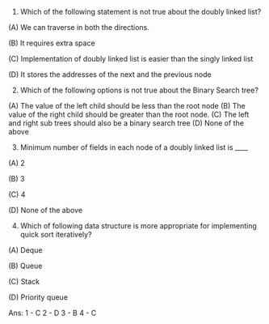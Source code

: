 1. Which of the following statement is not true about the doubly linked list?


(A) We can traverse in both the directions.

(B) It requires extra space

(C) Implementation of doubly linked list is easier than the singly linked list

(D) It stores the addresses of the next and the previous node






2. Which of the following options is not true about the Binary Search tree?

 (A) The value of the left child should be less than the root node
 (B) The value of the right child should be greater than the root node.
 (C) The left and right sub trees should also be a binary search tree
 (D) None of the above






3. Minimum number of fields in each node of a doubly linked list is ____

 (A) 2

 (B) 3

 (C) 4

 (D) None of the above







4. Which of following data structure is more appropriate for implementing quick sort iteratively?

 (A) Deque

 (B) Queue

 (C) Stack

 (D) Priority queue







Ans: 1 - C
     2 - D 
     3 - B
     4 - C

